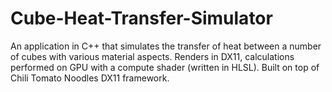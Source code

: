 # Cube-Heat-Transfer-Simulator
An application in C++ that simulates the transfer of heat between a number of cubes with various material aspects. Renders in DX11, calculations performed on GPU with a compute shader (written in HLSL). Built on top of Chili Tomato Noodles DX11 framework.
